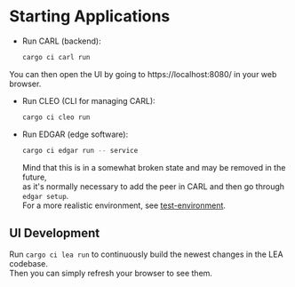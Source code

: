 # Starting Applications

* Run CARL (backend):
    ```sh
    cargo ci carl run
    ```
You can then open the UI by going to https://localhost:8080/ in your web browser.

* Run CLEO (CLI for managing CARL):
    ```sh
    cargo ci cleo run
    ```

* Run EDGAR (edge software):
    ```sh
    cargo ci edgar run -- service
    ```
  Mind that this is in a somewhat broken state and may be removed in the future,  
  as it's normally necessary to add the peer in CARL and then go through `edgar setup`.  
  For a more realistic environment, see [test-environment](test-environment.md).


## UI Development
Run `cargo ci lea run` to continuously build the newest changes in the LEA codebase.  
Then you can simply refresh your browser to see them.
